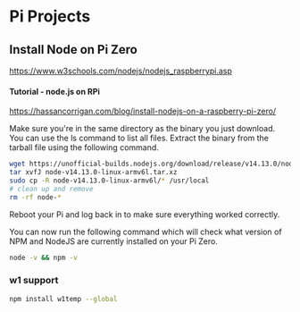 # Pi Projects

## Install Node on Pi Zero
https://www.w3schools.com/nodejs/nodejs_raspberrypi.asp

#### Tutorial - node.js on RPi 
https://hassancorrigan.com/blog/install-nodejs-on-a-raspberry-pi-zero/

Make sure you're in the same directory as the binary you just download. You can use the ls command to list all files. Extract the binary from the tarball file using the following command.

```bash
wget https://unofficial-builds.nodejs.org/download/release/v14.13.0/node-v14.13.0-linux-armv6l.tar.xz
tar xvfJ node-v14.13.0-linux-armv6l.tar.xz
sudo cp -R node-v14.13.0-linux-armv6l/* /usr/local
# clean up and remove 
rm -rf node-*
```

Reboot your Pi and log back in to make sure everything worked correctly.

You can now run the following command which will check what version of NPM and NodeJS are currently installed on your Pi Zero.

```bash
node -v && npm -v
```

### w1 support
```bash
npm install w1temp --global
```